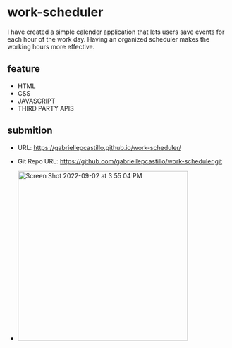 # work-scheduler
I have created a simple calender application that lets users save events for each hour of the work day. Having an organized scheduler makes the working hours more effective.

## feature
* HTML
* CSS
* JAVASCRIPT
* THIRD PARTY APIS

## submition
* URL: https://gabriellepcastillo.github.io/work-scheduler/
* Git Repo URL: https://github.com/gabriellepcastillo/work-scheduler.git

* <img width="385" alt="Screen Shot 2022-09-02 at 3 55 04 PM" src="https://user-images.githubusercontent.com/109112189/188227085-5578235a-7e8a-4d78-961b-84e16cd9cf7b.png">
